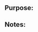 ## Purpose:
[comment]: <> (What does your PR address or do?)

## Notes:
[comment]: <> (Anything we should know about your code? How to use it, gotchas, relationship to other code, etc?)